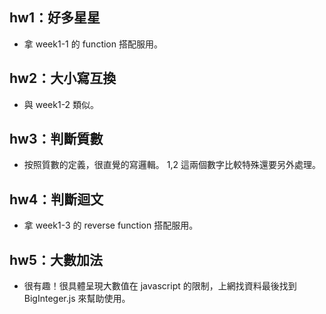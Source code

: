 ## hw1：好多星星
- 拿 week1-1 的 function 搭配服用。
## hw2：大小寫互換
- 與 week1-2 類似。
## hw3：判斷質數
- 按照質數的定義，很直覺的寫邏輯。 1,2 這兩個數字比較特殊還要另外處理。
## hw4：判斷迴文
- 拿 week1-3 的 reverse function 搭配服用。
## hw5：大數加法
- 很有趣！很具體呈現大數值在 javascript 的限制，上網找資料最後找到 BigInteger.js 來幫助使用。